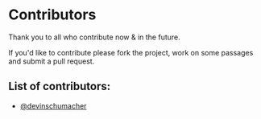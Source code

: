 # Contributors

Thank you to all who contribute now & in the future.&#x20;

If you'd like to contribute please fork the project, work on some passages and submit a pull request.

## List of contributors:

* [@devinschumacher](https://devinschumacher.com/)
